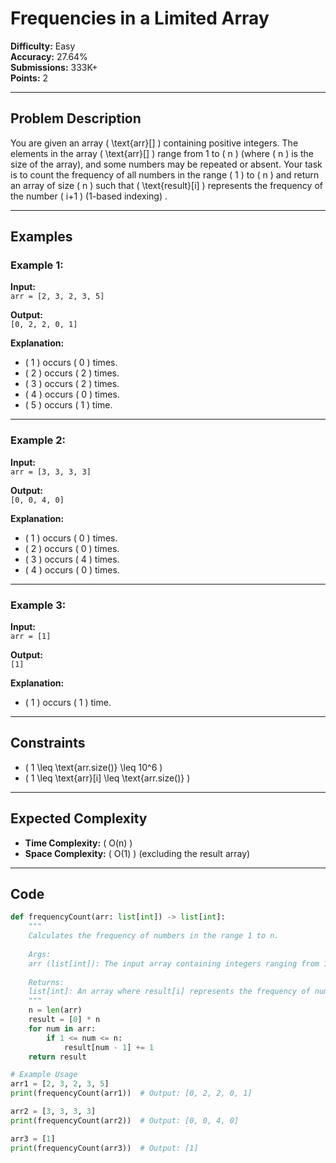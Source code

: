 # Frequencies in a Limited Array  

**Difficulty:** Easy  
**Accuracy:** 27.64%  
**Submissions:** 333K+  
**Points:** 2  

---

## Problem Description  
You are given an array \( \text{arr}[] \) containing positive integers. The elements in the array \( \text{arr}[] \) range from 1 to \( n \) (where \( n \) is the size of the array), and some numbers may be repeated or absent. Your task is to count the frequency of all numbers in the range \( 1 \) to \( n \) and return an array of size \( n \) such that \( \text{result}[i] \) represents the frequency of the number \( i+1 \) (1-based indexing) .

---

## Examples  

### Example 1:  
**Input:**  
`arr = [2, 3, 2, 3, 5]`  

**Output:**  
`[0, 2, 2, 0, 1]`  

**Explanation:**  
- \( 1 \) occurs \( 0 \) times.  
- \( 2 \) occurs \( 2 \) times.  
- \( 3 \) occurs \( 2 \) times.  
- \( 4 \) occurs \( 0 \) times.  
- \( 5 \) occurs \( 1 \) time.  

---

### Example 2:  
**Input:**  
`arr = [3, 3, 3, 3]`  

**Output:**  
`[0, 0, 4, 0]`  

**Explanation:**  
- \( 1 \) occurs \( 0 \) times.  
- \( 2 \) occurs \( 0 \) times.  
- \( 3 \) occurs \( 4 \) times.  
- \( 4 \) occurs \( 0 \) times.  

---

### Example 3:  
**Input:**  
`arr = [1]`  

**Output:**  
`[1]`  

**Explanation:**  
- \( 1 \) occurs \( 1 \) time.  

---

## Constraints  
- \( 1 \leq \text{arr.size()} \leq 10^6 \)  
- \( 1 \leq \text{arr}[i] \leq \text{arr.size()} \)  

---

## Expected Complexity  
- **Time Complexity:** \( O(n) \)  
- **Space Complexity:** \( O(1) \) (excluding the result array)  

---

## Code  

```python
def frequencyCount(arr: list[int]) -> list[int]:
    """
    Calculates the frequency of numbers in the range 1 to n.
    
    Args:
    arr (list[int]): The input array containing integers ranging from 1 to n.
    
    Returns:
    list[int]: An array where result[i] represents the frequency of number i+1.
    """
    n = len(arr)
    result = [0] * n
    for num in arr:
        if 1 <= num <= n:
            result[num - 1] += 1
    return result

# Example Usage
arr1 = [2, 3, 2, 3, 5]
print(frequencyCount(arr1))  # Output: [0, 2, 2, 0, 1]

arr2 = [3, 3, 3, 3]
print(frequencyCount(arr2))  # Output: [0, 0, 4, 0]

arr3 = [1]
print(frequencyCount(arr3))  # Output: [1]

